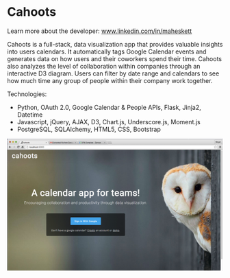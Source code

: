 # Cahoots

Learn more about the developer: www.linkedin.com/in/maheskett

Cahoots is a full-stack, data visualization app that provides valuable insights into users calendars. It automatically tags Google Calendar events and generates data on how users and their coworkers spend their time. Cahoots also analyzes the level of collaboration within companies through an interactive D3 diagram. Users can filter by date range and calendars to see how much time any group of people within their company work together.

Technologies:
  - Python, OAuth 2.0, Google Calendar & People APIs, Flask, Jinja2, Datetime
  - Javascript, jQuery, AJAX, D3, Chart.js, Underscore.js, Moment.js
  - PostgreSQL, SQLAlchemy, HTML5, CSS, Bootstrap

![alt text](static/home.png)